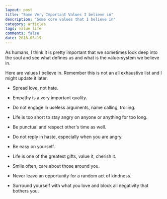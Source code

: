```yaml
---
layout: post
title: "Some Very Important Values I believe in"
description: "Some core values that I believe in"
category: articles
tags: value life
comments: false
date: 2018-05-19
---
```


As humans, I think it is pretty important that we sometimes look deep into the soul and see what defines us
and what is the value-system we believe in.

Here are values I believe in. Remember this is not an all exhaustive list and I might update it later.

- Spread love, not hate.

- Empathy is a very important quality.

- Do not engage in useless arguments, name calling, trolling.

- Life is too short to stay angry on anyone or anything for too long.

- Be punctual and respect other's time as well.

- Do not reply in haste, especially when you are angry.

- Be easy on yourself.

- Life is one of the greatest gifts, value it, cherish it.

- Smile often, care about those around you.

- Never leave an opportunity for a random act of kindness.

- Surround yourself with what you love and block all negativity that bothers you.

